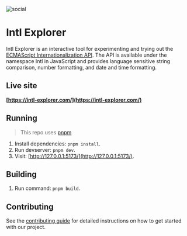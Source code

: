 
![social](https://github.com/jesperorb/intl-explorer/assets/21122051/4e370c44-803f-491c-b176-0a952b56b0ee)

# Intl Explorer

Intl Explorer is an interactive tool for experimenting and trying out the [ECMAScript Internationalization API](https://developer.mozilla.org/en-US/docs/Web/JavaScript/Reference/Global_Objects/Intl). The API is available under the namespace Intl in JavaScript and provides language sensitive string comparison, number formatting, and date and time formatting.

## Live site

**[https://intl-explorer.com/](https://intl-explorer.com/)**

## Running

> This repo uses [pnpm](https://pnpm.io/)

1. Install dependencies: `pnpm install`.
2. Run devserver: `pnpm dev`.
3. Visit: [http://127.0.0.1:5173/](http://127.0.0.1:5173/).

## Building

1. Run command: `pnpm build`.

## Contributing

See the [contributing guide](CONTRIBUTING.md) for detailed instructions on how to get started with our project.
